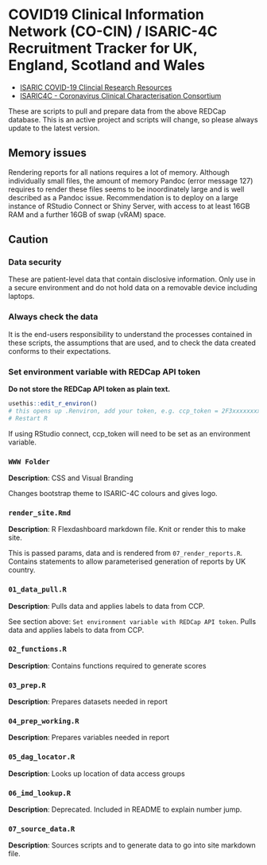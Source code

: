 COVID19 Clinical Information Network (CO-CIN) / ISARIC-4C Recruitment Tracker for UK, England, Scotland and Wales
==========

* [ISARIC COVID-19 Clincial Research Resources](https://isaric.tghn.org/covid-19-clinical-research-resources/)
* [ISARIC4C - Coronavirus Clinical Characterisation Consortium](https://isaric4c.net/)

These are scripts to pull and prepare data from the above REDCap database. This is an active project and scripts will change, so please always update to the latest version.

## Memory issues

Rendering reports for all nations requires a lot of memory. Although individually small files, the amount of memory Pandoc (error message 127) requires to render these files seems to be inoordinately large and is well described as a Pandoc issue. Recommendation is to deploy on a large instance of RStudio Connect or Shiny Server, with access to at least 16GB RAM and a further 16GB of swap (vRAM) space.

## Caution
### Data security

These are patient-level data that contain disclosive information. Only use in a secure environment and do not hold data on a removable device including laptops. 

### Always check the data

It is the end-users responsibility to understand the processes contained in these scripts, the assumptions that are used, and to check the data created conforms to their expectations. 

### Set environment variable with REDCap API token

**Do not store the REDCap API token as plain text.**

``` r
usethis::edit_r_environ()
# this opens up .Renviron, add your token, e.g. ccp_token = 2F3xxxxxxxxxxxxE0111
# Restart R
```

If using RStudio connect, ccp_token will need to be set as an environment variable.

### `WWW Folder`

**Description**: CSS and Visual Branding

Changes bootstrap theme to ISARIC-4C colours and gives logo.

### `render_site.Rmd`

**Description**: R Flexdashboard markdown file. Knit or render this to make site.

This is passed params, data and is rendered from `07_render_reports.R`. Contains statements to allow parameterised generation of reports by UK country.

### `01_data_pull.R`

**Description**: Pulls data and applies labels to data from CCP.

See section above: `Set environment variable with REDCap API token`. Pulls data and applies labels to data from CCP.

### `02_functions.R`

**Description**: Contains functions required to generate scores

### `03_prep.R`

**Description**: Prepares datasets needed in report

### `04_prep_working.R`

**Description**: Prepares variables needed in report

### `05_dag_locator.R`

**Description**: Looks up location of data access groups

### `06_imd_lookup.R`

**Description**: Deprecated. Included in README to explain number jump.

### `07_source_data.R`

**Description**: Sources scripts and to generate data to go into site markdown file.
